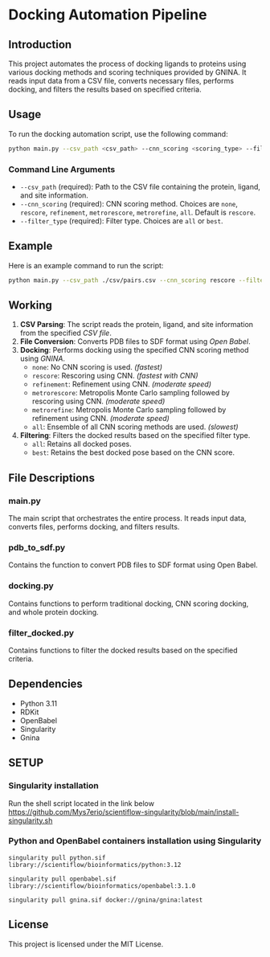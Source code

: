 # Docking Automation Pipeline

## Introduction

This project automates the process of docking ligands to proteins using various docking methods and scoring techniques provided by GNINA. It reads input data from a CSV file, converts necessary files, performs docking, and filters the results based on specified criteria.


## Usage

To run the docking automation script, use the following command:

```bash
python main.py --csv_path <csv_path> --cnn_scoring <scoring_type> --filter_type <filter_type>
```

### Command Line Arguments

- `--csv_path` (required): Path to the CSV file containing the protein, ligand, and site information.
- `--cnn_scoring` (required): CNN scoring method. Choices are `none`, `rescore`, `refinement`, `metrorescore`, `metrorefine`, `all`. Default is `rescore`.
- `--filter_type` (required): Filter type. Choices are `all` or `best`.


## Example

Here is an example command to run the script:

```bash
python main.py --csv_path ./csv/pairs.csv --cnn_scoring rescore --filter_type best
```


## Working

1. **CSV Parsing**: The script reads the protein, ligand, and site information from the specified *CSV file*.
2. **File Conversion**: Converts PDB files to SDF format using *Open Babel*.
3. **Docking**: Performs docking using the specified CNN scoring method using *GNINA*.
    - `none`: No CNN scoring is used. *(fastest)*
    - `rescore`: Rescoring using CNN. *(fastest with CNN)*
    - `refinement`: Refinement using CNN. *(moderate speed)*
    - `metrorescore`: Metropolis Monte Carlo sampling followed by rescoring using CNN. *(moderate speed)*
    - `metrorefine`: Metropolis Monte Carlo sampling followed by refinement using CNN. *(moderate speed)*
    - `all`: Ensemble of all CNN scoring methods are used. *(slowest)*
4. **Filtering**: Filters the docked results based on the specified filter type.
    - `all`: Retains all docked poses.
    - `best`: Retains the best docked pose based on the CNN score.


## File Descriptions

### main.py

The main script that orchestrates the entire process. It reads input data, converts files, performs docking, and filters results.

### pdb_to_sdf.py

Contains the function to convert PDB files to SDF format using Open Babel.

### docking.py

Contains functions to perform traditional docking, CNN scoring docking, and whole protein docking.

### filter_docked.py

Contains functions to filter the docked results based on the specified criteria.


## Dependencies

- Python 3.11
- RDKit
- OpenBabel
- Singularity
- Gnina


## SETUP 

### Singularity installation

Run the shell script located in the link below
https://github.com/Mys7erio/scientiflow-singularity/blob/main/install-singularity.sh

### Python and OpenBabel containers installation using Singularity

`singularity pull python.sif library://scientiflow/bioinformatics/python:3.12`

`singularity pull openbabel.sif library://scientiflow/bioinformatics/openbabel:3.1.0`

`singularity pull gnina.sif docker://gnina/gnina:latest`


## License

This project is licensed under the MIT License.
